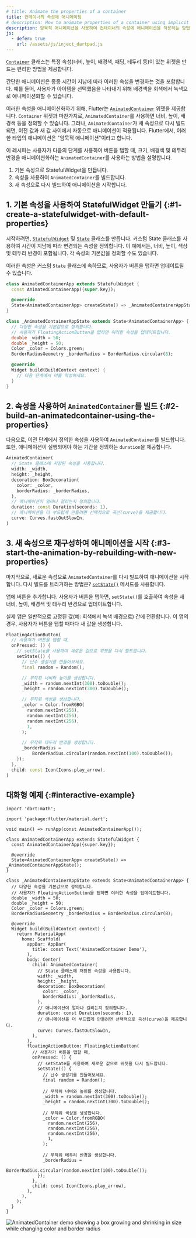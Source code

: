```yaml
---
# title: Animate the properties of a container
title: 컨테이너의 속성에 애니메이팅
# description: How to animate properties of a container using implicit animations.
description: 암묵적 애니메이션을 사용하여 컨테이너의 속성에 애니메이션을 적용하는 방법.
js:
  - defer: true
    url: /assets/js/inject_dartpad.js
---
```


<?code-excerpt path-base="cookbook/animation/animated_container/"?>

[`Container`][] 클래스는 특정 속성(너비, 높이, 배경색, 패딩, 테두리 등)이 있는 
위젯을 만드는 편리한 방법을 제공합니다.

간단한 애니메이션은 종종 시간이 지남에 따라 이러한 속성을 변경하는 것을 포함합니다. 
예를 들어, 사용자가 아이템을 선택했음을 나타내기 위해 
배경색을 회색에서 녹색으로 애니메이션화할 수 있습니다.

이러한 속성을 애니메이션화하기 위해, Flutter는 [`AnimatedContainer`][] 위젯을 제공합니다.
`Container` 위젯과 마찬가지로, `AnimatedContainer`를 사용하면 
너비, 높이, 배경색 등을 정의할 수 있습니다. 
그러나, `AnimatedContainer`가 새 속성으로 다시 빌드되면, 
이전 값과 새 값 사이에서 자동으로 애니메이션이 적용됩니다. 
Flutter에서, 이러한 타입의 애니메이션은 "암묵적 애니메이션"이라고 합니다.

이 레시피는 사용자가 다음의 단계를 사용하여 버튼을 탭할 때, 
크기, 배경색 및 테두리 반경을 애니메이션화하는 
`AnimatedContainer`를 사용하는 방법을 설명합니다.

  1. 기본 속성으로 StatefulWidget을 만듭니다.
  2. 속성을 사용하여 `AnimatedContainer`를 빌드합니다.
  3. 새 속성으로 다시 빌드하여 애니메이션을 시작합니다.

## 1. 기본 속성을 사용하여 StatefulWidget 만들기  {:#1-create-a-statefulwidget-with-default-properties}

시작하려면, [`StatefulWidget`][] 및 [`State`][] 클래스를 만듭니다. 
커스텀 State 클래스를 사용하여 시간이 지남에 따라 변경되는 속성을 정의합니다. 
이 예에서는, 너비, 높이, 색상 및 테두리 반경이 포함됩니다. 
각 속성의 기본값을 정의할 수도 있습니다.

이러한 속성은 커스텀 `State` 클래스에 속하므로, 사용자가 버튼을 탭하면 업데이트될 수 있습니다.

<?code-excerpt "lib/starter.dart (Starter)" remove="return Container();"?>
```dart
class AnimatedContainerApp extends StatefulWidget {
  const AnimatedContainerApp({super.key});

  @override
  State<AnimatedContainerApp> createState() => _AnimatedContainerAppState();
}

class _AnimatedContainerAppState extends State<AnimatedContainerApp> {
  // 다양한 속성을 기본값으로 정의합니다. 
  // 사용자가 FloatingActionButton을 탭하면 이러한 속성을 업데이트합니다.
  double _width = 50;
  double _height = 50;
  Color _color = Colors.green;
  BorderRadiusGeometry _borderRadius = BorderRadius.circular(8);

  @override
  Widget build(BuildContext context) {
    // 다음 단계에서 이를 작성하세요.
  }
}
```

## 2. 속성을 사용하여 `AnimatedContainer`를 빌드 {:#2-build-an-animatedcontainer-using-the-properties}

다음으로, 이전 단계에서 정의한 속성을 사용하여 `AnimatedContainer`를 빌드합니다. 
또한, 애니메이션이 실행되어야 하는 기간을 정의하는 `duration`을 제공합니다.

<?code-excerpt "lib/main.dart (AnimatedContainer)" replace="/^child: //g;/^\),$/)/g"?>
```dart
AnimatedContainer(
  // State 클래스에 저장된 속성을 사용합니다.
  width: _width,
  height: _height,
  decoration: BoxDecoration(
    color: _color,
    borderRadius: _borderRadius,
  ),
  // 애니메이션이 얼마나 걸리는지 정의합니다.
  duration: const Duration(seconds: 1),
  // 애니메이션을 더 부드럽게 만들려면 선택적으로 곡선(curve)을 제공합니다.
  curve: Curves.fastOutSlowIn,
)
```

## 3. 새 속성으로 재구성하여 애니메이션을 시작 {:#3-start-the-animation-by-rebuilding-with-new-properties}

마지막으로, 새로운 속성으로 `AnimatedContainer`를 다시 빌드하여 애니메이션을 시작합니다. 
다시 빌드를 트리거하는 방법은? [`setState()`][] 메서드를 사용합니다.

앱에 버튼을 추가합니다. 
사용자가 버튼을 탭하면, `setState()`를 호출하여 속성을 새 너비, 높이, 배경색 및 테두리 반경으로 업데이트합니다.

실제 앱은 일반적으로 고정된 값(예: 회색에서 녹색 배경으로) 간에 전환합니다. 
이 앱의 경우, 사용자가 버튼을 탭할 때마다 새 값을 생성합니다.

<?code-excerpt "lib/main.dart (FAB)" replace="/^floatingActionButton: //g;/^\),$/)/g"?>
```dart
FloatingActionButton(
  // 사용자가 버튼을 탭할 때,
  onPressed: () {
    // setState를 사용하여 새로운 값으로 위젯을 다시 빌드합니다.
    setState(() {
      // 난수 생성기를 만들어보세요.
      final random = Random();

      // 무작위 너비와 높이를 생성합니다.
      _width = random.nextInt(300).toDouble();
      _height = random.nextInt(300).toDouble();

      // 무작위 색상을 생성합니다.
      _color = Color.fromRGBO(
        random.nextInt(256),
        random.nextInt(256),
        random.nextInt(256),
        1,
      );

      // 무작위 테두리 반경을 생성합니다.
      _borderRadius =
          BorderRadius.circular(random.nextInt(100).toDouble());
    });
  },
  child: const Icon(Icons.play_arrow),
)
```

## 대화형 예제 {:#interactive-example}

<?code-excerpt "lib/main.dart"?>
```dartpad title="Flutter animated container hands-on example in DartPad" run="true"
import 'dart:math';

import 'package:flutter/material.dart';

void main() => runApp(const AnimatedContainerApp());

class AnimatedContainerApp extends StatefulWidget {
  const AnimatedContainerApp({super.key});

  @override
  State<AnimatedContainerApp> createState() => _AnimatedContainerAppState();
}

class _AnimatedContainerAppState extends State<AnimatedContainerApp> {
  // 다양한 속성을 기본값으로 정의합니다. 
  // 사용자가 FloatingActionButton을 탭하면 이러한 속성을 업데이트합니다.
  double _width = 50;
  double _height = 50;
  Color _color = Colors.green;
  BorderRadiusGeometry _borderRadius = BorderRadius.circular(8);

  @override
  Widget build(BuildContext context) {
    return MaterialApp(
      home: Scaffold(
        appBar: AppBar(
          title: const Text('AnimatedContainer Demo'),
        ),
        body: Center(
          child: AnimatedContainer(
            // State 클래스에 저장된 속성을 사용합니다.
            width: _width,
            height: _height,
            decoration: BoxDecoration(
              color: _color,
              borderRadius: _borderRadius,
            ),
            // 애니메이션이 얼마나 걸리는지 정의합니다.
            duration: const Duration(seconds: 1),
            // 애니메이션을 더 부드럽게 만들려면 선택적으로 곡선(curve)을 제공합니다.
            curve: Curves.fastOutSlowIn,
          ),
        ),
        floatingActionButton: FloatingActionButton(
          // 사용자가 버튼을 탭할 때,
          onPressed: () {
            // setState를 사용하여 새로운 값으로 위젯을 다시 빌드합니다.
            setState(() {
              // 난수 생성기를 만들어보세요.
              final random = Random();

              // 무작위 너비와 높이를 생성합니다.
              _width = random.nextInt(300).toDouble();
              _height = random.nextInt(300).toDouble();

              // 무작위 색상을 생성합니다.
              _color = Color.fromRGBO(
                random.nextInt(256),
                random.nextInt(256),
                random.nextInt(256),
                1,
              );

              // 무작위 테두리 반경을 생성합니다.
              _borderRadius =
                  BorderRadius.circular(random.nextInt(100).toDouble());
            });
          },
          child: const Icon(Icons.play_arrow),
        ),
      ),
    );
  }
}
```

<noscript>
  <img src="/assets/images/docs/cookbook/animated-container.gif" alt="AnimatedContainer demo showing a box growing and shrinking in size while changing color and border radius" class="site-mobile-screenshot" />
</noscript>


[`AnimatedContainer`]: {{site.api}}/flutter/widgets/AnimatedContainer-class.html
[`Container`]: {{site.api}}/flutter/widgets/Container-class.html
[`setState()`]: {{site.api}}/flutter/widgets/State/setState.html
[`State`]: {{site.api}}/flutter/widgets/State-class.html
[`StatefulWidget`]: {{site.api}}/flutter/widgets/StatefulWidget-class.html

